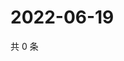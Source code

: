 # 2022-06-19

共 0 条

<!-- BEGIN WEIBO -->
<!-- 最后更新时间 Sun Jun 19 2022 13:16:20 GMT+0800 (China Standard Time) -->

<!-- END WEIBO -->
